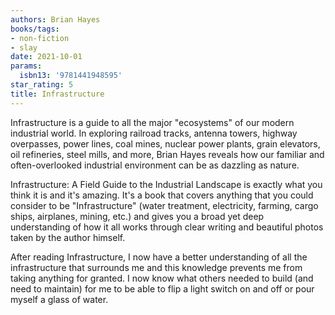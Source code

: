 ```yaml
---
authors: Brian Hayes
books/tags:
- non-fiction
- slay
date: 2021-10-01
params:
  isbn13: '9781441948595'
star_rating: 5
title: Infrastructure
---
```


Infrastructure is a guide to all the major \"ecosystems\" of our modern
industrial world. In exploring railroad tracks, antenna towers, highway
overpasses, power lines, coal mines, nuclear power plants, grain elevators, oil
refineries, steel mills, and more, Brian Hayes reveals how our familiar and
often-overlooked industrial environment can be as dazzling as nature.

<!--more-->

Infrastructure: A Field Guide to the Industrial Landscape is exactly what you
think it is and it's amazing. It's a book that covers anything that you could
consider to be "Infrastructure" (water treatment, electricity, farming, cargo
ships, airplanes, mining, etc.) and gives you a broad yet deep understanding of
how it all works through clear writing and beautiful photos taken by the author
himself.

After reading Infrastructure, I now have a better understanding of all the
infrastructure that surrounds me and this knowledge prevents me from taking
anything for granted. I now know what others needed to build (and need to
maintain) for me to be able to flip a light switch on and off or pour myself a
glass of water.